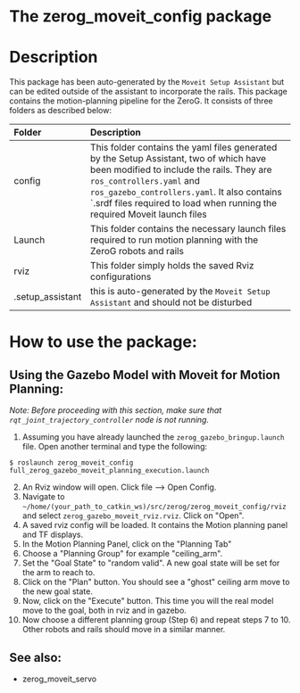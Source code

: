 # The zerog_moveit_config package

# Description
This package has been auto-generated by the `Moveit Setup Assistant` but can be edited outside of the assistant to incorporate the rails. This package contains the motion-planning pipeline for the ZeroG. It consists of three folders as described below:

|**Folder** |**Description**|
|:------|:------|
|config| This folder contains the yaml files generated by the Setup Assistant, two of which have been modified to include the rails. They are `ros_controllers.yaml` and `ros_gazebo_controllers.yaml`. It also contains `.srdf files required to load when running the required Moveit launch files|
|Launch| This folder contains the necessary launch files required to run motion planning with the ZeroG robots and rails|
|rviz|This folder simply holds the saved Rviz configurations|
|.setup_assistant|this is auto-generated by the `Moveit Setup Assistant` and should not be disturbed|


# How to use the package:

## Using the Gazebo Model with Moveit for Motion Planning:

*Note: Before proceeding with this section, make sure that `rqt_joint_trajectory_controller` node is not running.*

1. Assuming you have already launched the `zerog_gazebo_bringup.launch` file. Open another terminal and type the following:
```
$ roslaunch zerog_moveit_config full_zerog_gazebo_moveit_planning_execution.launch
```
2. An Rviz window will open. Click file --> Open Config.
3. Navigate to `~/home/(your_path_to_catkin_ws)/src/zerog/zerog_moveit_config/rviz` and select `zerog_gazebo_moveit_rviz.rviz`. Click on "Open".
4. A saved rviz config will be loaded. It contains the Motion planning panel and TF displays.
5. In the Motion Planning Panel, click on the "Planning Tab"
6. Choose a "Planning Group" for example "ceiling_arm".
7. Set the "Goal State" to "random valid". A new goal state will be set for the arm to reach to.
8. Click on the "Plan" button. You should see a "ghost" ceiling arm move to the new goal state.
9. Now, click on the "Execute" button. This time you will the real model move to the goal, both in rviz and in gazebo.
10. Now choose a different planning group (Step 6) and repeat steps 7 to 10. Other robots and rails should move in a similar manner.


## See also:
- zerog_moveit_servo